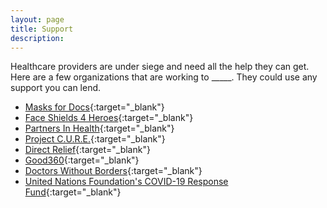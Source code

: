 ```yaml
---
layout: page
title: Support
description: 
---
```


Healthcare providers are under siege and need all the help they can get. Here are a few organizations that are working to _____. They could use any support you can lend.

- [Masks for Docs](https://masksfordocs.com){:target="_blank"}
- [Face Shields 4 Heroes](https://www.gofundme.com/f/hospital-protective-shield-fundraiser){:target="_blank"}
- [Partners In Health](https://www.pih.org){:target="_blank"}
- [Project C.U.R.E.](https://projectcure.org/project-cure-response-covid-19){:target="_blank"}
- [Direct Relief](https://www.directrelief.org/emergency/coronavirus-outbreak/){:target="_blank"}
- [Good360](https://good360.org/coronavirus){:target="_blank"}
- [Doctors Without Borders](https://www.doctorswithoutborders.org){:target="_blank"}
- [United Nations Foundation's COVID-19 Response Fund](https://unfoundation.org){:target="_blank"}
